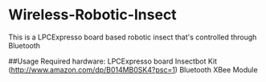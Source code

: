# Wireless-Robotic-Insect
This is a LPCExpresso board based robotic insect that's controlled through Bluetooth

##Usage
Required hardware: 
LPCExpresso board
Insectbot Kit (http://www.amazon.com/dp/B014MB0SK4?psc=1)
Bluetooth XBee Module
